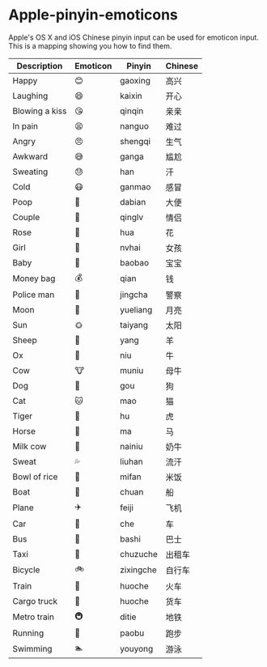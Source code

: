 Apple-pinyin-emoticons
======================

Apple's OS X and iOS Chinese pinyin input can be used for emoticon input. This is a mapping showing you how to find them. 



Description    | Emoticon |  Pinyin  | Chinese
-------------- | -------- | -------- | -------
Happy          | 😊        | gaoxing  | 高兴
Laughing       | 😄        | kaixin   | 开心
Blowing a kiss | 😘        | qinqin   | 亲亲
In pain        | 😫        | nanguo   | 难过
Angry          | 😠        | shengqi  | 生气
Awkward        | 😅        | ganga    | 尴尬
Sweating       | 😓        | han      | 汗
Cold           | 😷        | ganmao   | 感冒
Poop           | 💩        | dabian   | 大便
Couple         | 👫        | qinglv   | 情侣
Rose           | 🌹        | hua      | 花
Girl           | 👧        | nvhai    | 女孩
Baby           | 👶        | baobao   | 宝宝
Money bag      | 💰        | qian     | 钱
Police man     | 👮        | jingcha  | 警察
Moon           | 🌛        | yueliang | 月亮
Sun            | 🌞        | taiyang  | 太阳
Sheep          | 🐑        | yang     | 羊
Ox             | 🐂        | niu      | 牛
Cow            | 🐮        | muniu    | 母牛
Dog            | 🐶        | gou      | 狗
Cat            | 🐱        | mao      | 猫
Tiger          | 🐯        | hu       | 虎
Horse          | 🐎        | ma       | 马
Milk cow       | 🐄        | nainiu   | 奶牛
Sweat          | 💦        | liuhan   | 流汗
Bowl of rice   | 🍚        | mifan    | 米饭
Boat           | 🚢        | chuan    | 船
Plane          | ✈️        | feiji    | 飞机
Car            | 🚗        | che      | 车
Bus            | 🚌        | bashi    | 巴士
Taxi           | 🚕        | chuzuche | 出租车
Bicycle        | 🚲        | zixingche | 自行车
Train          | 🚄        | huoche   | 火车
Cargo truck    | 🚚        | huoche   | 货车
Metro train    | 🚇        | ditie    | 地铁
Running        | 🏃        | paobu    | 跑步
Swimming       | 🏊        | youyong  | 游泳

